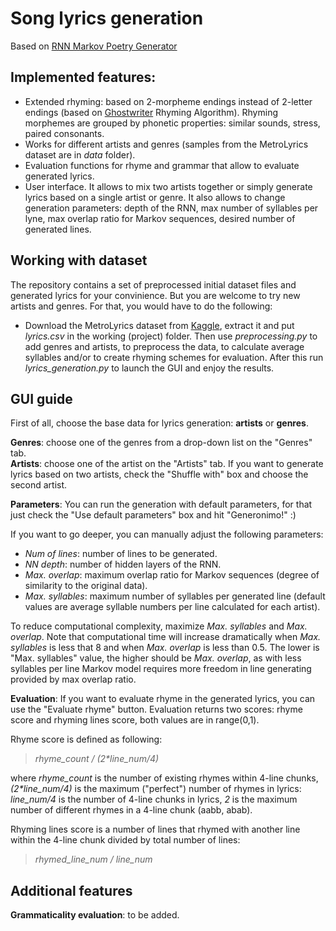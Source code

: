 # Song lyrics generation

Based on [RNN Markov Poetry Generator](https://www.kaggle.com/paultimothymooney/poetry-generator-rnn-markov)

## Implemented features:
- Extended rhyming: based on 2-morpheme endings instead of 2-letter endings (based on [Ghostwriter](https://github.com/dns-mcdaid/Ghostwriter) Rhyming Algorithm). Rhyming morphemes are grouped by phonetic properties: similar sounds, stress, paired consonants.
- Works for different artists and genres (samples from the MetroLyrics dataset are in *data* folder).
- Evaluation functions for rhyme and grammar that allow to evaluate generated lyrics.
- User interface. It allows to mix two artists together or simply generate lyrics based on a single artist or genre. It also allows to change generation parameters: depth of the RNN, max number of syllables per lyne, max overlap ratio for Markov sequences, desired number of generated lines.

## Working with dataset
The repository contains a set of preprocessed initial dataset files and generated lyrics for your convinience. But you are welcome to try new artists and genres. For that, you would have to do the following: 

- Download the MetroLyrics dataset from [Kaggle](https://www.kaggle.com/gyani95/380000-lyrics-from-metrolyrics), extract it and put *lyrics.csv* in the working (project) folder. Then use *preprocessing.py* to add genres and artists, to preprocess the data, to calculate average syllables and/or to create rhyming schemes for evaluation. After this run *lyrics_generation.py* to launch the GUI and enjoy the results.

## GUI guide
First of all, choose the base data for lyrics generation: **artists** or **genres**.

**Genres**: choose one of the genres from a drop-down list on the "Genres" tab.  
**Artists**: choose one of the artist on the "Artists" tab. If you want to generate lyrics based on two artists, check the "Shuffle with" box and choose the second artist.

**Parameters**: You can run the generation with default parameters, for that just check the "Use default parameters" box and hit "Generonimo!" :)

If you want to go deeper, you can manually adjust the following parameters:
- *Num of lines*: number of lines to be generated.
- *NN depth*: number of hidden layers of the RNN.
- *Max. overlap*: maximum overlap ratio for Markov sequences (degree of similarity to the original data).
- *Max. syllables*: maximum number of syllables per generated line (default values are average syllable numbers per line calculated for each artist).

To reduce computational complexity, maximize *Max. syllables* and *Max. overlap*. Note that computational time will increase dramatically when *Max. syllables* is less that 8 and when *Max. overlap* is less than 0.5. The lower is "Max. syllables" value, the higher should be *Max. overlap*, as with less syllables per line Markov model requires more freedom in line generating provided by max overlap ratio. 

**Evaluation**: If you want to evaluate rhyme in the generated lyrics, you can use the "Evaluate rhyme" button. Evaluation returns two scores: rhyme score and rhyming lines score, both values are in range(0,1).

Rhyme score is defined as following:  
> *rhyme_count / (2\*line_num/4)*  

where *rhyme_count* is the number of existing rhymes within 4-line chunks, *(2\*line_num/4)* is the maximum ("perfect") number of rhymes in lyrics: *line_num/4* is the number of 4-line chunks in lyrics, *2* is the maximum number of different rhymes in a 4-line chunk (aabb, abab).

Rhyming lines score is a number of lines that rhymed with another line within the 4-line chunk divided by total number of lines:
> *rhymed_line_num / line_num*

## Additional features

**Grammaticality evaluation**: to be added. 
